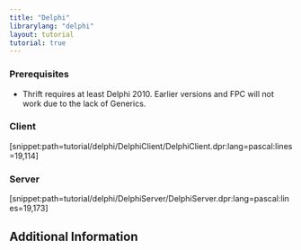```yaml
---
title: "Delphi"
librarylang: "delphi"
layout: tutorial
tutorial: true
---
```


### Prerequisites
* Thrift requires at least Delphi 2010. Earlier versions and FPC will not work due to the lack of Generics.

### Client

[snippet:path=tutorial/delphi/DelphiClient/DelphiClient.dpr:lang=pascal:lines=19,114]

### Server

[snippet:path=tutorial/delphi/DelphiServer/DelphiServer.dpr:lang=pascal:lines=19,173]

## Additional Information


